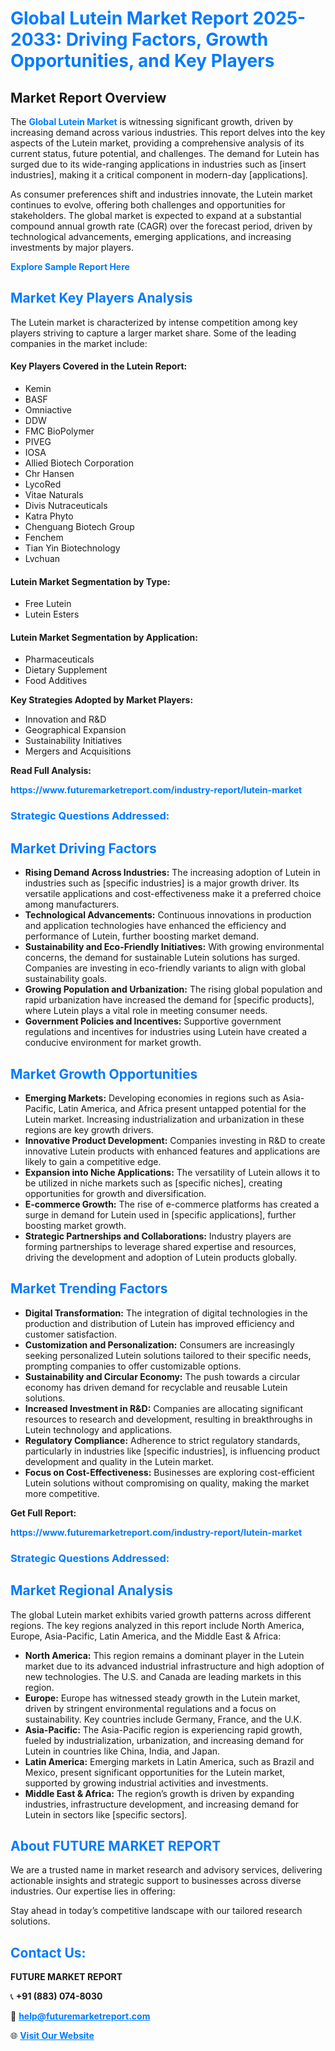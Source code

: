 <h1 style="color: #007BFF;">Global Lutein Market Report 2025-2033: Driving Factors, Growth Opportunities, and Key Players</h1>

<section id="overview">
<h2>Market Report Overview</h2>
<p>The <a href="https://www.futuremarketreport.com/industry-report/lutein-market" style="color: #007BFF; text-decoration: none;"><strong>Global Lutein Market</strong></a> is witnessing significant growth, driven by increasing demand across various industries. This report delves into the key aspects of the Lutein market, providing a comprehensive analysis of its current status, future potential, and challenges. The demand for Lutein has surged due to its wide-ranging applications in industries such as [insert industries], making it a critical component in modern-day [applications].</p>
<p>As consumer preferences shift and industries innovate, the Lutein market continues to evolve, offering both challenges and opportunities for stakeholders. The global market is expected to expand at a substantial compound annual growth rate (CAGR) over the forecast period, driven by technological advancements, emerging applications, and increasing investments by major players.</p>
</section>

<section id="overview">
<p><a href="https://www.futuremarketreport.com/request-sample/reportId=30193" style="color: #007BFF; text-decoration: none;"><strong>Explore Sample Report Here</strong></a></p>
</section>

<section id="key-players">
<h2 style="color: #007BFF;">Market Key Players Analysis</h2>
<p>The Lutein market is characterized by intense competition among key players striving to capture a larger market share. Some of the leading companies in the market include:</p>
<h4>Key Players Covered in the Lutein Report:</h4>
<ul><li>Kemin</li><li>BASF</li><li>Omniactive</li><li>DDW</li><li>FMC BioPolymer</li><li>PIVEG</li><li>IOSA</li><li>Allied Biotech Corporation</li><li>Chr Hansen</li><li>LycoRed</li><li>Vitae Naturals</li><li>Divis Nutraceuticals</li><li>Katra Phyto</li><li>Chenguang Biotech Group</li><li>Fenchem</li><li>Tian Yin Biotechnology</li><li>Lvchuan</li></ul>
<h4>Lutein Market Segmentation by Type:</h4>
<ul><li>Free Lutein</li><li>Lutein Esters</li></ul>

<h4>Lutein Market Segmentation by Application:</h4>
<ul><li>Pharmaceuticals</li><li>Dietary Supplement</li><li>Food Additives</li></ul>
<p><strong>Key Strategies Adopted by Market Players:</strong></p>
<ul>
<li>Innovation and R&D</li>
<li>Geographical Expansion</li>
<li>Sustainability Initiatives</li>
<li>Mergers and Acquisitions</li>
</ul>
</section>

<section>
<p><strong>Read Full Analysis: </strong></p><a href="https://www.futuremarketreport.com/industry-report/lutein-market" style="color: #007BFF; text-decoration: none;"><strong>https://www.futuremarketreport.com/industry-report/lutein-market</strong></a>
<h3 style="color: #007BFF;">Strategic Questions Addressed:</h3>
</section>

<section id="driving-factors">
<h2 style="color: #007BFF;">Market Driving Factors</h2>
<ul>
<li><strong>Rising Demand Across Industries:</strong> The increasing adoption of Lutein in industries such as [specific industries] is a major growth driver. Its versatile applications and cost-effectiveness make it a preferred choice among manufacturers.</li>
<li><strong>Technological Advancements:</strong> Continuous innovations in production and application technologies have enhanced the efficiency and performance of Lutein, further boosting market demand.</li>
<li><strong>Sustainability and Eco-Friendly Initiatives:</strong> With growing environmental concerns, the demand for sustainable Lutein solutions has surged. Companies are investing in eco-friendly variants to align with global sustainability goals.</li>
<li><strong>Growing Population and Urbanization:</strong> The rising global population and rapid urbanization have increased the demand for [specific products], where Lutein plays a vital role in meeting consumer needs.</li>
<li><strong>Government Policies and Incentives:</strong> Supportive government regulations and incentives for industries using Lutein have created a conducive environment for market growth.</li>
</ul>
</section>

<section id="growth-opportunities">
<h2 style="color: #007BFF;">Market Growth Opportunities</h2>
<ul>
<li><strong>Emerging Markets:</strong> Developing economies in regions such as Asia-Pacific, Latin America, and Africa present untapped potential for the Lutein market. Increasing industrialization and urbanization in these regions are key growth drivers.</li>
<li><strong>Innovative Product Development:</strong> Companies investing in R&D to create innovative Lutein products with enhanced features and applications are likely to gain a competitive edge.</li>
<li><strong>Expansion into Niche Applications:</strong> The versatility of Lutein allows it to be utilized in niche markets such as [specific niches], creating opportunities for growth and diversification.</li>
<li><strong>E-commerce Growth:</strong> The rise of e-commerce platforms has created a surge in demand for Lutein used in [specific applications], further boosting market growth.</li>
<li><strong>Strategic Partnerships and Collaborations:</strong> Industry players are forming partnerships to leverage shared expertise and resources, driving the development and adoption of Lutein products globally.</li>
</ul>
</section>

<section id="trending-factors">
<h2 style="color: #007BFF;">Market Trending Factors</h2>
<ul>
<li><strong>Digital Transformation:</strong> The integration of digital technologies in the production and distribution of Lutein has improved efficiency and customer satisfaction.</li>
<li><strong>Customization and Personalization:</strong> Consumers are increasingly seeking personalized Lutein solutions tailored to their specific needs, prompting companies to offer customizable options.</li>
<li><strong>Sustainability and Circular Economy:</strong> The push towards a circular economy has driven demand for recyclable and reusable Lutein solutions.</li>
<li><strong>Increased Investment in R&D:</strong> Companies are allocating significant resources to research and development, resulting in breakthroughs in Lutein technology and applications.</li>
<li><strong>Regulatory Compliance:</strong> Adherence to strict regulatory standards, particularly in industries like [specific industries], is influencing product development and quality in the Lutein market.</li>
<li><strong>Focus on Cost-Effectiveness:</strong> Businesses are exploring cost-efficient Lutein solutions without compromising on quality, making the market more competitive.</li>
</ul>
</section>

<section>
<p><strong>Get Full Report: </strong></p><a href="https://www.futuremarketreport.com/industry-report/lutein-market" style="color: #007BFF; text-decoration: none;"><strong>https://www.futuremarketreport.com/industry-report/lutein-market</strong></a>
<h3 style="color: #007BFF;">Strategic Questions Addressed:</h3>
</section>


<section id="regional-analysis">
<h2 style="color: #007BFF;">Market Regional Analysis</h2>
<p>The global Lutein market exhibits varied growth patterns across different regions. The key regions analyzed in this report include North America, Europe, Asia-Pacific, Latin America, and the Middle East & Africa:</p>
<ul>
<li><strong>North America:</strong> This region remains a dominant player in the Lutein market due to its advanced industrial infrastructure and high adoption of new technologies. The U.S. and Canada are leading markets in this region.</li>
<li><strong>Europe:</strong> Europe has witnessed steady growth in the Lutein market, driven by stringent environmental regulations and a focus on sustainability. Key countries include Germany, France, and the U.K.</li>
<li><strong>Asia-Pacific:</strong> The Asia-Pacific region is experiencing rapid growth, fueled by industrialization, urbanization, and increasing demand for Lutein in countries like China, India, and Japan.</li>
<li><strong>Latin America:</strong> Emerging markets in Latin America, such as Brazil and Mexico, present significant opportunities for the Lutein market, supported by growing industrial activities and investments.</li>
<li><strong>Middle East & Africa:</strong> The region’s growth is driven by expanding industries, infrastructure development, and increasing demand for Lutein in sectors like [specific sectors].</li>
</ul>
</section>

<footer>
<h2 style="color: #007BFF;">About FUTURE MARKET REPORT</h2>
<p>We are a trusted name in market research and advisory services, delivering actionable insights and strategic support to businesses across diverse industries. Our expertise lies in offering:</p>

<p>Stay ahead in today’s competitive landscape with our tailored research solutions.</p>

<h2 style="color: #007BFF;">Contact Us:</h2>
<p><strong>FUTURE MARKET REPORT</strong></p>
<p>📞 <strong>+91 (883) 074-8030</strong></p>
<p>📧 <strong><a href="mailto:help@futuremarketreport.com" style="color: #007BFF;">help@futuremarketreport.com</a></strong></p>
<p>🌐 <strong><a href="https://www.futuremarketreport.com/" style="color: #007BFF;">Visit Our Website</a></strong></p>
</footer>